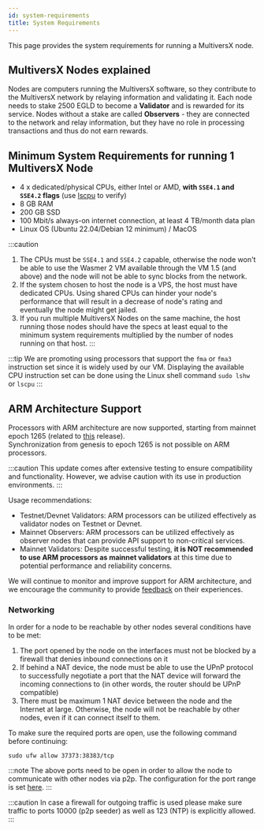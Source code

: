 ```yaml
---
id: system-requirements
title: System Requirements
---
```


[comment]: # (mx-abstract)

This page provides the system requirements for running a MultiversX node.

[comment]: # (mx-context-auto)

## **MultiversX Nodes explained**

Nodes are computers running the MultiversX software, so they contribute to the MultiversX network by relaying information and validating it. Each node needs to stake 2500 EGLD to become a **Validator** and is rewarded for its service. Nodes without a stake are called **Observers** - they are connected to the network and relay information, but they have no role in processing transactions and thus do not earn rewards.

[comment]: # (mx-context-auto)

## **Minimum System Requirements for running 1 MultiversX Node**

- 4 x dedicated/physical CPUs, either Intel or AMD, **with `SSE4.1` and `SSE4.2` flags** (use [lscpu](https://manpages.ubuntu.com/manpages/trusty/man1/lscpu.1.html) to verify)
- 8 GB RAM
- 200 GB SSD
- 100 Mbit/s always-on internet connection, at least 4 TB/month data plan
- Linux OS (Ubuntu 22.04/Debian 12 minimum) / MacOS

:::caution
1. The CPUs must be `SSE4.1` and `SSE4.2` capable, otherwise the node won't be able to use the Wasmer 2 VM available through the VM 1.5 (and above) and the node will not be able to sync blocks from the network.
2. If the system chosen to host the node is a VPS, the host must have dedicated CPUs. Using shared CPUs can hinder your node's performance that will result in a decrease of node's rating and eventually the node might get jailed.
3. If you run multiple MultiversX Nodes on the same machine, the host running those nodes should have the specs at least equal to the minimum system requirements multiplied by the number of nodes running on that host.
:::

:::tip
We are promoting using processors that support the `fma` or `fma3` instruction set since it is widely used by our VM. Displaying the available CPU instruction set can be done using the Linux shell command `sudo lshw` or `lscpu`
:::

[comment]: # (mx-context-auto)

## **ARM Architecture Support**

Processors with ARM architecture are now supported, starting from mainnet epoch 1265 (related to [this](https://github.com/multiversx/mx-chain-mainnet-config/releases/tag/v1.6.7.0) release).  
Synchronization from genesis to epoch 1265 is not possible on ARM processors.

:::caution
This update comes after extensive testing to ensure compatibility and functionality. However, we advise caution with its use in production environments.
:::

Usage recommendations:  
- Testnet/Devnet Validators: ARM processors can be utilized effectively as validator nodes on Testnet or Devnet.  
- Mainnet Observers: ARM processors can be utilized effectively as observer nodes that can provide API support to non-critical services.  
- Mainnet Validators: Despite successful testing, **it is NOT recommended to use ARM processors as mainnet validators** at this time due to potential performance and reliability concerns.

We will continue to monitor and improve support for ARM architecture, and we encourage the community to provide [feedback](https://t.me/MultiversXValidators) on their experiences.

[comment]: # (mx-context-auto)

### **Networking**

In order for a node to be reachable by other nodes several conditions have to be met:

1. The port opened by the node on the interfaces must not be blocked by a firewall that denies inbound connections on it
2. If behind a NAT device, the node must be able to use the UPnP protocol to successfully negotiate a port that the NAT device will forward the incoming connections to (in other words, the router should be UPnP compatible)
3. There must be maximum 1 NAT device between the node and the Internet at large. Otherwise, the node will not be reachable by other nodes, even if it can connect itself to them.

To make sure the required ports are open, use the following command before continuing:

```
sudo ufw allow 37373:38383/tcp
```

:::note
The above ports need to be open in order to allow the node to communicate with other nodes via p2p. The configuration for the port range is set [here](https://github.com/multiversx/mx-chain-go/blob/master/cmd/node/config/p2p.toml#L7).
:::

:::caution
In case a firewall for outgoing traffic is used please make sure traffic to ports 10000 (p2p seeder) as well as 123 (NTP) is explicitly allowed.
:::
